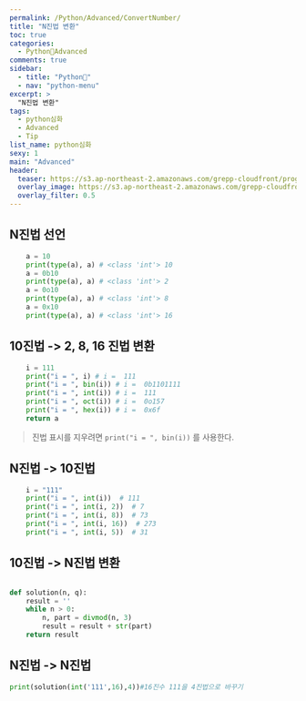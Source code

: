 ```yaml
---
permalink: /Python/Advanced/ConvertNumber/
title: "N진법 변환"
toc: true
categories:
  - Python🐸Advanced
comments: true
sidebar:
  - title: "Python🐸"
  - nav: "python-menu"
excerpt: >
  "N진법 변환"
tags: 
  - python심화
  - Advanced
  - Tip
list_name: python심화
sexy: 1
main: "Advanced"
header:
  teaser: https://s3.ap-northeast-2.amazonaws.com/grepp-cloudfront/programmers_imgs/learn/thumb-course-phthon-basic.jpg
  overlay_image: https://s3.ap-northeast-2.amazonaws.com/grepp-cloudfront/programmers_imgs/learn/thumb-course-phthon-basic.jpg
  overlay_filter: 0.5
---
```


## N진법 선언

```python
    a = 10
    print(type(a), a) # <class 'int'> 10
    a = 0b10
    print(type(a), a) # <class 'int'> 2
    a = 0o10
    print(type(a), a) # <class 'int'> 8
    a = 0x10
    print(type(a), a) # <class 'int'> 16
```

## 10진법 -> 2, 8, 16 진법 변환

```python
    i = 111
    print("i = ", i) # i =  111
    print("i = ", bin(i)) # i =  0b1101111
    print("i = ", int(i)) # i =  111
    print("i = ", oct(i)) # i =  0o157
    print("i = ", hex(i)) # i =  0x6f
    return a
```
>진법 표시를 지우려면 `print("i = ", bin(i))` 를 사용한다.

## N진법 -> 10진법
```python
    i = "111"
    print("i = ", int(i))  # 111
    print("i = ", int(i, 2))  # 7
    print("i = ", int(i, 8))  # 73
    print("i = ", int(i, 16))  # 273
    print("i = ", int(i, 5))  # 31
```

## 10진법 -> N진법 변환
```python

def solution(n, q):
    result = ''
    while n > 0:
        n, part = divmod(n, 3)
        result = result + str(part)
    return result

```

## N진법 -> N진법
```python
print(solution(int('111',16),4))#16진수 111을 4진법으로 바꾸기
```
